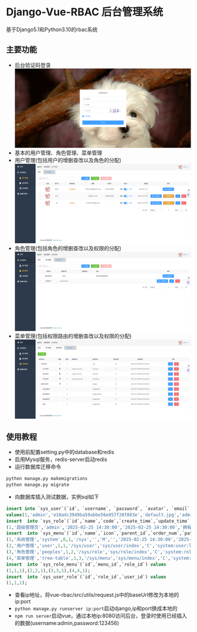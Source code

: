 # Django-Vue-RBAC 后台管理系统
基于Django5.1和Python3.10的rbac系统
## 主要功能
- 后台验证码登录
![image](https://github.com/leleleocc/django-vue-rbac/blob/master/pictures/login.png)
- 基本的用户管理、角色管理、菜单管理
- 用户管理(包括用户的增删查改以及角色的分配)
![image](https://github.com/leleleocc/django-vue-rbac/blob/master/pictures/user.png)
- 角色管理(包括角色的增删查改以及权限的分配)
![image](https://github.com/leleleocc/django-vue-rbac/blob/master/pictures/role.png)
- 菜单管理(包括权限路由的增删查改以及权限的分配)
![image](https://github.com/leleleocc/django-vue-rbac/blob/master/pictures/menu.png)
## 使用教程
- 使用前配置setting.py中的database和redis
- 启用Mysql服务，redis-server启动redis
- 运行数据库迁移命令
```python
python manage.py makemigrations
python manage.py migrate
```
- 向数据库插入测试数据，实例sql如下
```sql
insert into `sys_user`(`id`, `username`, `password`, `avatar`, `email`, `phonenumber`, `login_date`, `status`, `create_time`, `update_time`, `remark`) 
values(1,'admin','e10adc3949ba59abbe56e057f20f883e','default.jpg','admin@163.com','17621935888','2025-02-25 14:30:00','1','2025-02-25 14:30:00','2025-02-25 14:30:00','超级管理员');
insert  into `sys_role`(`id`,`name`,`code`,`create_time`,`update_time`,`remark`) values 
(1,'超级管理员','admin','2025-02-25 14:30:00','2025-02-25 14:30:00','拥有系统最高权限');
insert  into `sys_menu`(`id`,`name`,`icon`,`parent_id`,`order_num`,`path`,`component`,`menu_type`,`perms`,`create_time`,`update_time`,`remark`) values 
(1,'系统管理','system',0,1,'/sys','','M','','2025-02-25 14:30:00','2025-02-25 14:30:00','系统管理目录'),
(2,'用户管理','user',1,1,'/sys/user','sys/user/index','C','system:user:list','2025-02-25 14:30:00','2025-02-25 14:30:00','用户管理菜单'),
(3,'角色管理','peoples',1,2,'/sys/role','sys/role/index','C','system:role:list','2025-02-25 14:30:00','2025-02-25 14:30:00','角色管理菜单'),
(4,'菜单管理','tree-table',1,3,'/sys/menu','sys/menu/index','C','system:menu:list','2025-02-25 14:30:00','2025-02-25 14:30:00','菜单管理菜单');
insert  into `sys_role_menu`(`id`,`menu_id`,`role_id`) values 
(1,1,1),(2,2,1),(3,3,1),(4,4,1);
insert  into `sys_user_role`(`id`,`role_id`,`user_id`) values 
(1,1,1);
```
- 查看ip地址，将vue-rbac/src/utils/request.js中的baseUrl修改为本地的ip:port
- `python manage.py runserver ip:port`启动django,ip和port换成本地的
- `npm run server`启动vue，通过本地ip:8080访问后台，登录时使用已经插入的数据(username:admin,password:123456)
